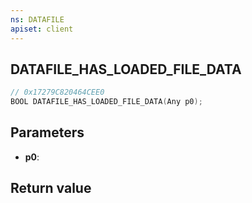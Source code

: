 ```yaml
---
ns: DATAFILE
apiset: client
---
```

## DATAFILE_HAS_LOADED_FILE_DATA

```c
// 0x17279C820464CEE0
BOOL DATAFILE_HAS_LOADED_FILE_DATA(Any p0);
```


## Parameters
* **p0**:

## Return value

